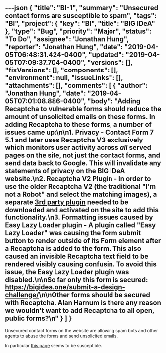 ---json
{
  "title": "BI-1",
  "summary": "Unsecured contact forms are susceptible to spam",
  "tags": "BI",
  "project": {
    "key": "BI",
    "title": "BIG IDeA"
  },
  "type": "Bug",
  "priority": "Major",
  "status": "To Do",
  "assignee": "Jonathan Hung",
  "reporter": "Jonathan Hung",
  "date": "2019-04-05T06:48:31.424-0400",
  "updated": "2019-04-05T07:09:37.704-0400",
  "versions": [],
  "fixVersions": [],
  "components": [],
  "environment": null,
  "issueLinks": [],
  "attachments": [],
  "comments": [
    {
      "author": "Jonathan Hung",
      "date": "2019-04-05T07:01:08.886-0400",
      "body": "Adding Recaptcha to vulnerable forms should reduce the amount of unsolicited emails on these forms. In adding Recaptcha to these forms, a number of issues came up:\n\n1. **Privacy** - Contact Form 7 5.1 and later uses Recaptcha V3 exclusively which monitors user activity across *all* served pages on the site, not just the contact forms, and send data back to Google. This will invalidate any statements of privacy on the BIG IDeA website.\n2. **Recaptcha V2 Plugin** - In order to use the older Recaptcha V2 (the traditional \"I'm not a Robot\" and select the matching images), a separate [3rd party plugin](https://wordpress.org/plugins/wpcf7-recaptcha/) needed to be downloaded and activated on the site to add this functionality.\n3. **Formatting issues caused by Easy Lazy Loader plugin** - A plugin called \"Easy Lazy Loader\" was causing the form submit button to render outside of its Form element after a Recaptcha is added to the form. This also caused an invisible Recaptcha text field to be rendered visibly causing confusin. To avoid this issue, the Easy Lazy Loader plugin was disabled.\n\nSo far only this form is secured: <https://bigidea.one/submit-a-design-challenge/>\n\nOther forms should be secured with Recaptcha. Alan Harnum is there any reason we wouldn't want to add Recaptcha to all open, public forms?\n"
    }
  ]
}
---
Unsecured contact forms on the website are allowing spam bots and other agents to abuse the forms and send unsolicited emails.

In particular [this page](https://bigidea.one/submit-a-design-challenge/) seems to be susceptible.

        